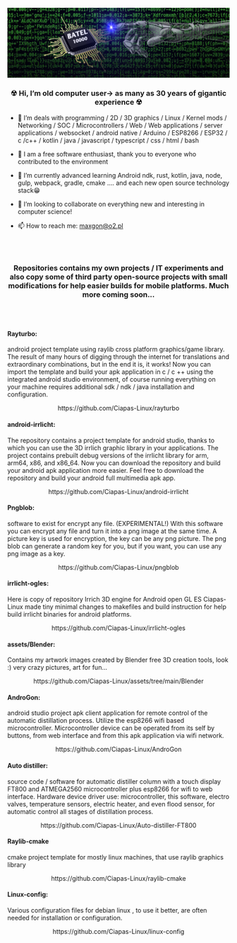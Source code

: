 ![...](https://github.com/Ciapas-Linux/assets/blob/main/Web/byteheader1.jpg)

<H3><p align="center">☢ Hi, I’m old computer user-> as many as 30 years of gigantic experience ☢</p></H3>

- 👀 I’m deals with programming / 2D / 3D graphics / Linux / Kernel mods / Networking / SOC / Microcontrollers / Web / Web applications / server applications / websocket / android native / Arduino  / ESP8266 / ESP32 / c /c++ / kotlin / java / javascript / typescript / css / html / bash 

- 👀 I am a free software enthusiast, thank you to everyone who contributed to the environment 

- 🌱 I’m currently advanced learning Android ndk, rust, kotlin, java, node, gulp, webpack, gradle, cmake .... and each new open source technology stack😁

- 💞️ I’m looking to collaborate on everything new and interesting in computer science! 

- 📫 How to reach me: maxgon@o2.pl 

<br><br>
<H3><p align="center">
Repositories contains my own projects / IT experiments and also copy some of third party
open-source projects with small modifications for help easier builds for mobile platforms. Much more coming soon...
</p></H3>

<br><br>


<H4>Rayturbo:</H4> android project template using raylib cross platform graphics/game library.
The result of many hours of digging through the internet for translations and extraordinary combinations, but in the end it is, it works! Now you can import the template and build your apk application in c / c ++ using the integrated android studio environment, of course running everything on your machine requires additional sdk / ndk / java installation and configuration. 
<p align="center">
https://github.com/Ciapas-Linux/rayturbo
</p>

<H4>android-irrlicht:</H4>The repository contains a project template for android studio, thanks to which you can use the 3D irrlich graphic library in your applications. The project contains prebuilt debug versions of the irrlicht library for arm, arm64, x86, and x86_64. Now you can download the repository and build your android apk application more easier. Feel free to download the repository and build your android full multimedia apk app.
<p align="center">
https://github.com/Ciapas-Linux/android-irrlicht
</p>


<H4>Pngblob:</H4> software to exist for encrypt any file. (EXPERIMENTAL!)
With this software you can encrypt any file and turn it into a png image at the same time. A picture key is used for encryption, the key can be any png picture. The png blob can generate a random key for you, but if you want, you can use any png image as a key. 
<p align="center">
https://github.com/Ciapas-Linux/pngblob
</p>

<H4>irrlicht-ogles:</H4> Here is copy of repository Irrich 3D engine for Android open GL ES
Ciapas-Linux made tiny minimal changes to makefiles and build instruction for help build irrlicht binaries for android platforms.
<p align="center">
https://github.com/Ciapas-Linux/irrlicht-ogles
</p>

<H4>assets/Blender:</H4> Contains my artwork images created by Blender free 3D creation tools, look :) very crazy pictures, art for fun...
<p align="center">
https://github.com/Ciapas-Linux/assets/tree/main/Blender
</p>

<H4>AndroGon:</H4> android studio project apk client application for remote control of the automatic distillation process. Utilize the esp8266 wifi based microcontroller. Microcontroller device can be operated from its self by buttons, from web interface and from this apk application via wifi network.
<p align="center">
https://github.com/Ciapas-Linux/AndroGon
</p>

<H4>Auto distiller:</H4> source code / software for automatic distiller column with a touch display FT800 and ATMEGA2560 microcontroller plus esp8266 for wifi to web interface. Hardware device driver use: microcontroller, this software, electro valves, temperature sensors, electric heater, and even flood sensor,  for automatic control  all stages of distillation process.    
<p align="center">
https://github.com/Ciapas-Linux/Auto-distiller-FT800
</p>

<H4>Raylib-cmake</H4> cmake project template for mostly linux machines, that use raylib graphics library 
<p align="center">
https://github.com/Ciapas-Linux/raylib-cmake
</p>

<H4>Linux-config:</H4>Various configuration files for debian linux , to use it better, are often needed for installation or configuration. 
<p align="center">
https://github.com/Ciapas-Linux/linux-config
</p>









